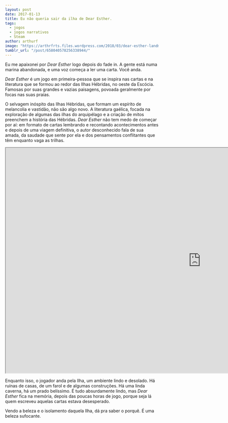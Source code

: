 ```yaml
---
layout: post
date: 2017-01-13
title: Eu não queria sair da ilha de Dear Esther.
tags:
  - jogos
  - jogos narrativos
  - Steam
author: arthurf
image: "https://arthrfrts.files.wordpress.com/2018/03/dear-esther-landmark-edition.jpg"
tumblr_url: "/post/658040578256338944/"
---
```


Eu me apaixonei por _Dear Esther_ logo depois do fade in. A gente está numa marina abandonada, e uma voz começa a ler uma carta. Você anda.

_Dear Esther_ é um jogo em primeira-pessoa que se inspira nas cartas e na literatura que se formou ao redor das Ilhas Hébridas, no oeste da Escócia. Famosas por suas grandes e vazias paisagens, povoada geralmente por focas nas suas praias.

O selvagem inóspito das Ilhas Hébridas, que formam um espírito de melancolia e vastidão, não são algo novo. A literatura gaélica, focada na exploração de algumas das ilhas do arquipélago e a criação de mitos preenchem a história das Hébridas. _Dear Esther_ não tem medo de começar por aí: em formato de cartas lembrando e recontando acontecimentos antes e depois de uma viagem definitiva, o autor desconhecido fala de sua amada, da saudade que sente por ela e dos pensamentos conflitantes que têm enquanto vaga as trilhas.

<iframe width="1280" height="739" src="https://www.youtube-nocookie.com/embed/_pWBV6UTEyg"  allow="autoplay; encrypted-media" allowfullscreen></iframe>

Enquanto isso, o jogador anda pela Ilha, um ambiente lindo e desolado. Há ruínas de casas, de um farol e de algumas construções. Há uma linda caverna, há um prado belíssimo. É tudo absurdamente lindo, mas _Dear Esther_ fica na memória, depois das poucas horas de jogo, porque seja lá quem escreveu aquelas cartas estava desesperado.

Vendo a beleza e o isolamento daquela Ilha, dá pra saber o porquê. É uma beleza sufocante.
